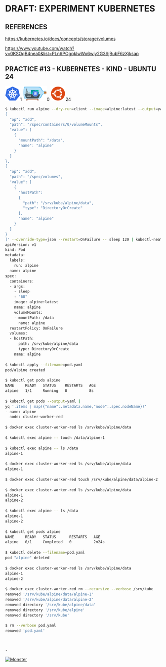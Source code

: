 # DRAFT: EXPERIMENT KUBERNETES

## REFERENCES

https://kubernetes.io/docs/concepts/storage/volumes

https://www.youtube.com/watch?v=0KSOqB4nea0&list=PLn6POgpklwWo6wiy2G3SjBubF6zXjksap

## PRACTICE #13 - KUBERNETES - KIND - UBUNTU 24

[![Kubernetes](img/kubernetes.webp "Kubernetes")](https://kubernetes.io)1
[![Kind](img/kind.webp "Kind")](https://kind.sigs.k8s.io)0
[![Ubuntu](img/ubuntu.webp "Ubuntu")](https://ubuntu.com)24

```bash
$ kubectl run alpine --dry-run=client --image=alpine:latest --output=yaml --overrides='[
{
  "op": "add",
  "path": "/spec/containers/0/volumeMounts",
  "value": [
    {
      "mountPath": "/data",
      "name": "alpine"
    }
  ]
},
{
  "op": "add",
  "path": "/spec/volumes",
  "value": [
    {
      "hostPath":
      {
        "path": "/srv/kube/alpine/data",
        "type": "DirectoryOrCreate"
      },
      "name": "alpine"
    }
  ]
}
]' --override-type=json --restart=OnFailure -- sleep 120 | kubectl-neat | tee pod.yaml
apiVersion: v1
kind: Pod
metadata:
  labels:
    run: alpine
  name: alpine
spec:
  containers:
  - args:
    - sleep
    - "60"
    image: alpine:latest
    name: alpine
    volumeMounts:
    - mountPath: /data
      name: alpine
  restartPolicy: OnFailure
  volumes:
  - hostPath:
      path: /srv/kube/alpine/data
      type: DirectoryOrCreate
    name: alpine

$ kubectl apply --filename=pod.yaml
pod/alpine created

$ kubectl get pods alpine
NAME     READY   STATUS    RESTARTS   AGE
alpine   1/1     Running   0          8s

$ kubectl get pods --output=yaml |
yq '.items | map({"name":.metadata.name,"node":.spec.nodeName})'
- name: alpine
  node: cluster-worker-red

$ docker exec cluster-worker-red ls /srv/kube/alpine/data

$ kubectl exec alpine -- touch /data/alpine-1

$ kubectl exec alpine -- ls /data
alpine-1

$ docker exec cluster-worker-red ls /srv/kube/alpine/data
alpine-1

$ docker exec cluster-worker-red touch /srv/kube/alpine/data/alpine-2

$ docker exec cluster-worker-red ls /srv/kube/alpine/data
alpine-1
alpine-2

$ kubectl exec alpine -- ls /data
alpine-1
alpine-2

$ kubectl get pods alpine
NAME     READY   STATUS      RESTARTS   AGE
alpine   0/1     Completed   0          2m24s

$ kubectl delete --filename=pod.yaml
pod "alpine" deleted

$ docker exec cluster-worker-red ls /srv/kube/alpine/data
alpine-1
alpine-2

$ docker exec cluster-worker-red rm --recursive --verbose /srv/kube
removed '/srv/kube/alpine/data/alpine-1'
removed '/srv/kube/alpine/data/alpine-2'
removed directory '/srv/kube/alpine/data'
removed directory '/srv/kube/alpine'
removed directory '/srv/kube'

$ rm --verbose pod.yaml
removed 'pod.yaml'
```

&nbsp;

`-`

[![Monster](https://avatars.githubusercontent.com/u/47848582?s=96&v=4 "Boo!")](../README.md)
